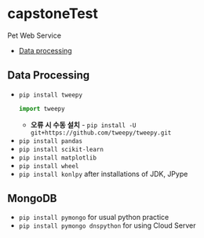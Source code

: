 # capstoneTest
Pet Web Service
- [Data processing](#data-processing)




## Data Processing
- `pip install tweepy`
    ```python
    import tweepy
    ```
    - **오류 시 수동 설치** - `pip install -U git+https://github.com/tweepy/tweepy.git`
- `pip install pandas`
- `pip install scikit-learn`
- `pip install matplotlib`
- `pip install wheel` 
- `pip install konlpy` after installations of JDK, JPype 

## MongoDB
- `pip install pymongo` for usual python practice
- `pip install pymongo dnspython` for using Cloud Server
